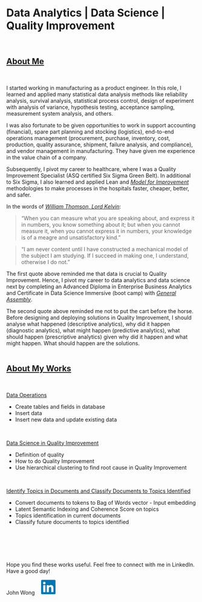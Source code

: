 # **Data Analytics | Data Science | Quality Improvement**
<br>

## <u>**About Me**</u>
<br>

I started working in manufacturing as a product engineer. In this role, I learned and applied many statistical data analysis methods like reliability analysis, survival analysis, statistical process control, design of experiment with analysis of variance, hypothesis testing, acceptance sampling, measurement system analysis, and others.

I was also fortunate to be given opportunities to work in support accounting (financial), spare part planning and stocking (logistics), end-to-end operations management (procurement, purchase, inventory, cost, production, quality assurance, shipment, failure analysis, and compliance), and vendor management in manufacturing. They have given me experience in the value chain of a company.

Subsequently, I pivot my career to healthcare, where I was a Quality Improvement Specialist (ASQ certified Six Sigma Green Belt). In additional to Six Sigma, I also learned and applied Lean and *[Model for Improvement](https://www.ihi.org/resources/how-to-improve)* methodologies to make processes in the hospitals faster, cheaper, better, and safer.

In the words of *[William Thomson, Lord Kelvin](https://physicsworld.com/a/in-praise-of-lord-kelvin/)*:

> “When you can measure what you are speaking about, and express it in numbers, you know something about it; but when you cannot measure it, when you cannot express it in numbers, your knowledge is of a meagre and unsatisfactory kind.”

> “I am never content until I have constructed a mechanical model of the subject I am studying. If I succeed in making one, I understand, otherwise I do not.”

The first quote above reminded me that data is crucial to Quality Improvement. Hence, I pivot my career to data analytics and data science next by completing an Advanced Diploma in Enterprise Business Analytics and Certificate in Data Science Immersive (boot camp) with *[General Assembly](https://generalassemb.ly/)*.

The second quote above reminded me not to put the cart before the horse. Before designing and deploying solutions in Quality Improvement, I should analyse what happened (descriptive analytics), why did it happen (diagnostic analytics), what might happen (predictive analytics), what should happen (prescriptive analytics) given why did it happen and what might happen. What should happen are the solutions.
<br>
<br>

## <u>**About My Works**</u>
<br>

[Data Operations](https://github.com/johnwck/my_da_ds_work/tree/master/my_projects_github_pages/data_operations)
* Create tables and fields in database
* Insert data
* Insert new data and update existing data
<br>

[Data Science in Quality Improvement](https://github.com/johnwck/my_da_ds_work/tree/master/my_projects_github_pages/hierarchical_clustering)
* Definition of quality
* How to do Quality Improvement
* Use hierarchical clustering to find root cause in Quality Improvement
<br>

[Identify Topics in Documents and Classify Documents to Topics Identified](https://github.com/johnwck/my_da_ds_work/tree/master/my_projects_github_pages/latent_semantic_indexing)
* Convert documents to tokens to Bag of Words vector - Input embedding
* Latent Semantic Indexing and Coherence Score on topics
* Topics identification in current documents
* Classify future documents to topics identified
<br>
<br>
<br>
<br>

Hope you find these works useful. Feel free to connect with me in LinkedIn. Have a good day!
<br>

John Wong &nbsp;&nbsp; [<img src='linkedin.png' height="40"/>](https://www.linkedin.com/in/wongchikeongjohn)
